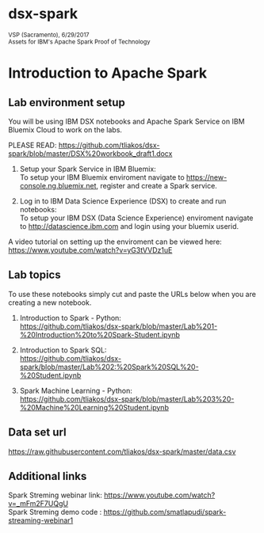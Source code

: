 # dsx-spark

<sub>VSP (Sacramento), 6/29/2017
<br>
Assets for IBM's Apache Spark Proof of Technology</sub>


# Introduction to Apache Spark

## Lab environment setup
You will be using IBM DSX notebooks and Apache Spark Service on IBM Bluemix Cloud to work on the labs.

PLEASE READ: https://github.com/tliakos/dsx-spark/blob/master/DSX%20workbook_draft1.docx

1. Setup your Spark Service in IBM Bluemix:  
To setup your IBM Bluemix enviroment navigate to https://new-console.ng.bluemix.net, register and create a Spark service.

2. Log in to IBM Data Science Experience (DSX) to create and run notebooks:  
To setup your IBM DSX (Data Science Experience) enviroment navigate to http://datascience.ibm.com and login using your bluemix userid.

A video tutorial on setting up the enviroment can be viewed here:  
https://www.youtube.com/watch?v=yG3tVVDz1uE


## Lab topics
To use these notebooks simply cut and paste the URLs below when you are creating a new notebook.

1. Introduction to Spark - Python:  
https://github.com/tliakos/dsx-spark/blob/master/Lab%201-%20Introduction%20to%20Spark-Student.ipynb

2. Introduction to Spark SQL:  
https://github.com/tliakos/dsx-spark/blob/master/Lab%202:%20Spark%20SQL%20-%20Student.ipynb

3. Spark Machine Learning - Python:  
https://github.com/tliakos/dsx-spark/blob/master/Lab%203%20-%20Machine%20Learning%20Student.ipynb


## Data set url
https://raw.githubusercontent.com/tliakos/dsx-spark/master/data.csv

## Additional links
Spark Streming webinar link: https://www.youtube.com/watch?v=_mFm2F7UQgU  
Spark Streming demo code : https://github.com/smatlapudi/spark-streaming-webinar1 
